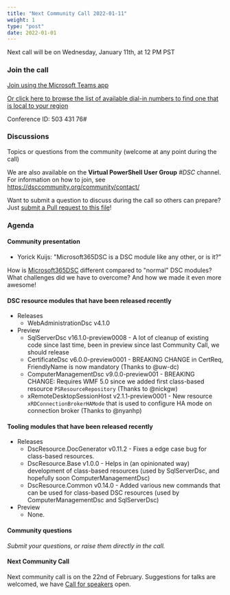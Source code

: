 ```yaml
---
title: "Next Community Call 2022-01-11"
weight: 1
type: "post"
date: 2022-01-01
---
```


Next call will be on Wednesday, January 11th, at 12 PM PST

### Join the call

[Join using the Microsoft Teams app](https://teams.microsoft.com/l/meetup-join/19%3ameeting_OTc2YThjZGQtNWE4Yi00NDQyLTk5NTktYWIwYjdhMGZjNDRl%40thread.v2/0?context=%7b%22Tid%22%3a%2272f988bf-86f1-41af-91ab-2d7cd011db47%22%2c%22Oid%22%3a%222fd83437-7fe6-4ee4-a109-828a19cb7bff%22%7d)

[Or click here to browse the list of available dial-in numbers to find one that is local to your region](https://dialin.teams.microsoft.com/8551f4c1-bea3-441a-8738-69aa517a91c5?id=50343176)

Conference ID:
503 431 76#

### Discussions

Topics or questions from the community (welcome at any point during the call)

We are also available on the **Virtual PowerShell User Group** _#DSC_ channel.
For information on how to join, see https://dsccommunity.org/community/contact/

Want to submit a question to discuss during the call so others can prepare?
Just [submit a Pull request to this file](https://github.com/dsccommunity/dsccommunity.org/edit/master/content/community_calls/next_call.en.md)!

### Agenda

#### Community presentation

- Yorick Kuijs: "Microsoft365DSC is a DSC module like any other, or is it?"

How is [Microsoft365DSC](https://www.powershellgallery.com/packages/Microsoft365DSC)
different compared to "normal" DSC modules? What challenges did we have to overcome?
And how we made it even more awesome!

#### DSC resource modules that have been released recently

- Releases
  - WebAdministrationDsc v4.1.0
- Preview
  - SqlServerDsc v16.1.0-preview0008 - A lot of cleanup of existing code since last time, been in preview since last Community Call, we should release
  - CertificateDsc v6.0.0-preview0001 - BREAKING CHANGE in CertReq, FriendlyName is now mandatory (Thanks to @uw-dc)
  - ComputerManagementDsc v9.0.0-preview001 - BREAKING CHANGE: Requires WMF 5.0 since we added first class-based resource `PSResourceRepository` (Thanks to @nickgw)
  - xRemoteDesktopSessionHost v2.1.1-preview0001 - New resource `xRDConnectionBrokerHAMode` that is used to configure HA mode on connection broker (Thanks to @nyanhp)

#### Tooling modules that have been released recently

- Releases
  - DscResource.DocGenerator v0.11.2 - Fixes a edge case bug for class-based resources.
  - DscResource.Base v1.0.0 - Helps in (an opinionated way) development of class-based resources (used by SqlServerDsc, and hopefully soon ComputerManagementDsc)
  - DscResource.Common v0.14.0 - Added various new commands that can be used for class-based DSC resources (used by ComputerManagementDsc and SqlServerDsc)
- Preview
  - None.

#### Community questions

_Submit your questions, or raise them directly in the call._

#### Next Community Call

Next community call is on the 22nd of February.
Suggestions for talks are welcomed, we have [Call for speakers](https://sessionize.com/dsc-community)
open.

